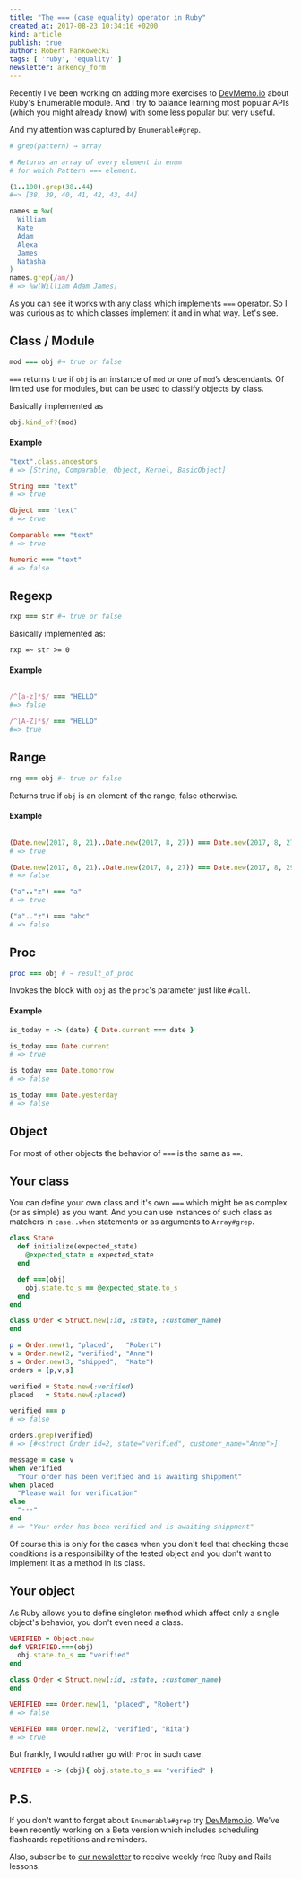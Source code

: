 ```yaml
---
title: "The === (case equality) operator in Ruby"
created_at: 2017-08-23 10:34:16 +0200
kind: article
publish: true
author: Robert Pankowecki
tags: [ 'ruby', 'equality' ]
newsletter: arkency_form
---
```


Recently I've been working on adding more exercises to [DevMemo.io](https://devmemo.io) about Ruby's Enumerable module. And I try to balance learning most popular APIs (which you might already know) with some less popular but very useful.

And my attention was captured by `Enumerable#grep`.

<!-- more -->

```ruby
# grep(pattern) → array

# Returns an array of every element in enum
# for which Pattern === element.

(1..100).grep(38..44)
#=> [38, 39, 40, 41, 42, 43, 44]

names = %w(
  William
  Kate
  Adam
  Alexa
  James
  Natasha
)
names.grep(/am/)
# => %w(William Adam James)
```

As you can see it works with any class which implements `===` operator. So I was curious as to which classes implement it and in what way. Let's see.

## Class / Module

```ruby
mod === obj #→ true or false
```

`===` returns true if `obj` is an instance of `mod` or one of `mod`’s descendants. Of limited use for modules, but can be used to classify objects by class.

Basically implemented as

```ruby
obj.kind_of?(mod)
```

#### Example

```ruby
"text".class.ancestors
# => [String, Comparable, Object, Kernel, BasicObject]

String === "text"
# => true

Object === "text"
# => true

Comparable === "text"
# => true

Numeric === "text"
# => false
```

## Regexp

```ruby
rxp === str #→ true or false
```

Basically implemented as:

```
rxp =~ str >= 0
```

#### Example

```ruby

/^[a-z]*$/ === "HELLO"
#=> false

/^[A-Z]*$/ === "HELLO"
#=> true
```

## Range

```ruby
rng === obj #→ true or false
```

Returns true if `obj` is an element of the range, false otherwise.

#### Example

```ruby

(Date.new(2017, 8, 21)..Date.new(2017, 8, 27)) === Date.new(2017, 8, 27)
# => true

(Date.new(2017, 8, 21)..Date.new(2017, 8, 27)) === Date.new(2017, 8, 29)
# => false

("a".."z") === "a"
# => true

("a".."z") === "abc"
# => false
```

## Proc

```ruby
proc === obj # → result_of_proc
```

Invokes the block with `obj` as the `proc`'s parameter just like `#call`.

#### Example

```ruby
is_today = -> (date) { Date.current === date }

is_today === Date.current
# => true

is_today === Date.tomorrow
# => false

is_today === Date.yesterday
# => false

```

## Object

For most of other objects the behavior of `===` is the same as `==`.

## Your class

You can define your own class and it's own `===` which might be as complex (or as simple) as you want. And you can use instances of such class as matchers in `case..when` statements or as arguments to `Array#grep`.

```ruby
class State
  def initialize(expected_state)
    @expected_state = expected_state
  end

  def ===(obj)
    obj.state.to_s == @expected_state.to_s
  end
end

class Order < Struct.new(:id, :state, :customer_name)
end

p = Order.new(1, "placed",   "Robert")
v = Order.new(2, "verified", "Anne")
s = Order.new(3, "shipped",  "Kate")
orders = [p,v,s]

verified = State.new(:verified)
placed   = State.new(:placed)

verified === p
# => false

orders.grep(verified)
# => [#<struct Order id=2, state="verified", customer_name="Anne">]

message = case v
when verified
  "Your order has been verified and is awaiting shippment"
when placed
  "Please wait for verification"
else
  "---"
end
# => "Your order has been verified and is awaiting shippment"
```

Of course this is only for the cases when you don't feel that checking those conditions is a responsibility of the tested object and you don't want to implement it as a method in its class.

## Your object

As Ruby allows you to define singleton method which affect only a single object's behavior, you don't even need a class.

```ruby
VERIFIED = Object.new
def VERIFIED.===(obj)
  obj.state.to_s == "verified"
end

class Order < Struct.new(:id, :state, :customer_name)
end

VERIFIED === Order.new(1, "placed", "Robert")
# => false

VERIFIED === Order.new(2, "verified", "Rita")
# => true
```

But frankly, I would rather go with `Proc` in such case.

```ruby
VERIFIED = -> (obj){ obj.state.to_s == "verified" }
```

## P.S.

If you don't want to forget about `Enumerable#grep` try [DevMemo.io](https://devmemo.io). We've been recently working on a Beta version which includes scheduling flashcards repetitions and reminders.

Also, subscribe to [our newsletter](http://arkency.com/newsletter) to receive weekly free Ruby and Rails lessons.
